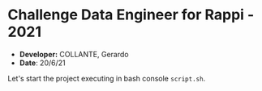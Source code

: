 # Challenge Data Engineer for Rappi - 2021

- **Developer:** COLLANTE, Gerardo
- **Date**: 20/6/21

Let's start the project executing in bash console ```script.sh```.